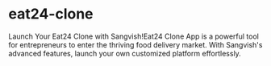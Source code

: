 # eat24-clone
Launch Your Eat24 Clone with Sangvish!Eat24 Clone App is a powerful tool for entrepreneurs to enter the thriving food delivery market. With Sangvish's advanced features, launch your own customized platform effortlessly.
